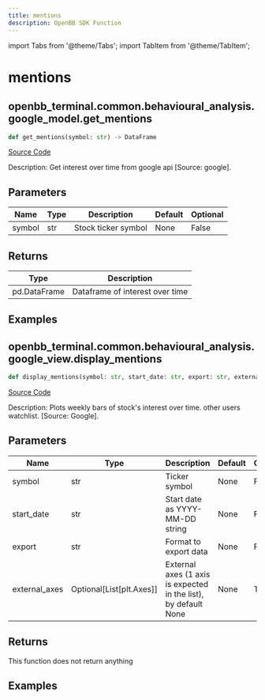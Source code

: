 ```yaml
---
title: mentions
description: OpenBB SDK Function
---
```


import Tabs from '@theme/Tabs';
import TabItem from '@theme/TabItem';

# mentions

<Tabs>
<TabItem value="model" label="Model" default>

## openbb_terminal.common.behavioural_analysis.google_model.get_mentions

```python title='openbb_terminal/common/behavioural_analysis/google_model.py'
def get_mentions(symbol: str) -> DataFrame
```
[Source Code](https://github.com/OpenBB-finance/OpenBBTerminal/tree/main/openbb_terminal/common/behavioural_analysis/google_model.py#L16)

Description: Get interest over time from google api [Source: google].

## Parameters

| Name | Type | Description | Default | Optional |
| ---- | ---- | ----------- | ------- | -------- |
| symbol | str | Stock ticker symbol | None | False |

## Returns

| Type | Description |
| ---- | ----------- |
| pd.DataFrame | Dataframe of interest over time |

## Examples



</TabItem>
<TabItem value="view" label="View">

## openbb_terminal.common.behavioural_analysis.google_view.display_mentions

```python title='openbb_terminal/common/behavioural_analysis/google_view.py'
def display_mentions(symbol: str, start_date: str, export: str, external_axes: Optional[List[matplotlib.axes._axes.Axes]]) -> None
```
[Source Code](https://github.com/OpenBB-finance/OpenBBTerminal/tree/main/openbb_terminal/common/behavioural_analysis/google_view.py#L26)

Description: Plots weekly bars of stock's interest over time. other users watchlist. [Source: Google].

## Parameters

| Name | Type | Description | Default | Optional |
| ---- | ---- | ----------- | ------- | -------- |
| symbol | str | Ticker symbol | None | False |
| start_date | str | Start date as YYYY-MM-DD string | None | False |
| export | str | Format to export data | None | False |
| external_axes | Optional[List[plt.Axes]] | External axes (1 axis is expected in the list), by default None | None | True |

## Returns

This function does not return anything

## Examples



</TabItem>
</Tabs>